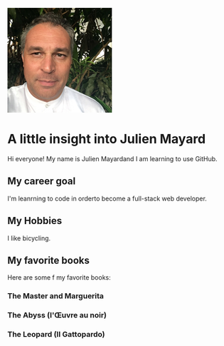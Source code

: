![headshot](IMG_0325.JPG)
# A little insight into Julien Mayard
Hi everyone! My name is Julien Mayardand I am learning to use GitHub.

## My career goal
I'm leanrning to code in orderto become a full-stack web developer.

## My Hobbies
I like bicycling.

## My favorite books
Here are some f my favorite books:
### The Master and Marguerita
### The Abyss (l'Œuvre au noir)
### The Leopard (Il Gattopardo)
